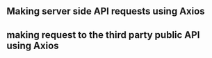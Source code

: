 ## Making server side API requests using Axios 
## making request to the third party public API using Axios 
